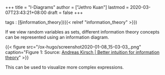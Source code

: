 +++
title = "I-Diagrams"
author = ["Jethro Kuan"]
lastmod = 2020-03-07T23:43:21+08:00
draft = false
+++

tags
: [§information\_theory]({{< relref "information_theory" >}})

If we view random variables as sets, different information theory
concepts can be represented using an information diagram.

{{< figure src="/ox-hugo/screenshot2020-01-08_15-03-03_.png" caption="Figure 1: Source: [Andreas Kirsch | Better intuition for information theory](https://www.blackhc.net/blog/2019/better-intuition-for-information-theory/)" >}}

This can be used to visualize more complex expressions.
